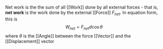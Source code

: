 Net work is the the sum of all [[Work]] done by all external forces - that is, **net work** is the work done by the external [[Force]] $F_{net}$. In equation form, this is
$$W_{net}=F_{net}d\cos\theta$$
where $\theta$ is the [[Angle]] between the force [[Vector]] and the [[Displacement]] vector